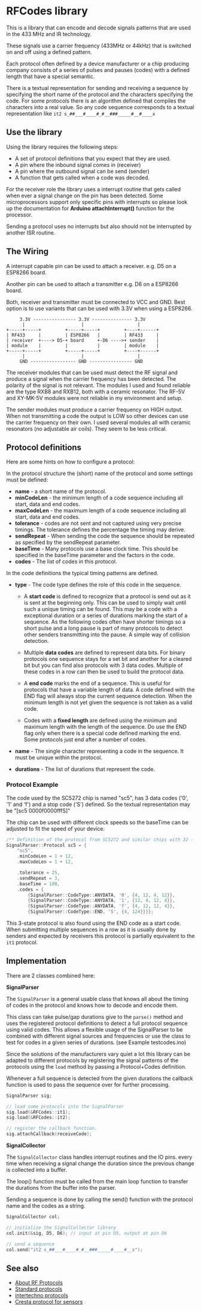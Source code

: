 # RFCodes library

This is a library that can encode and decode signals patterns that are used in the 433 MHz and IR technology.

These signals use a carrier frequency (433MHz or 44kHz) that is switched on and off using a defined pattern.

Each protocol often defined by a device manufacturer or a chip producing company consists of a series of pulses and pauses (codes) with a defined length that have a special semantic.

There is a textual representation for sending and receiving a sequence by specifying the short name of the protocol and the characters specifying the code. For some protocols there is an algorithm defined that compiles the characters into a real value.
So any code sequence corresponds to a textual representation like `it2 s_##___#____#_#__###_____#__#____x`


## Use the library

Using the library requires the following steps:

* A set of protocol definitions that you expect that they are used.
* A pin where the inbound signal comes in (receiver)
* A pin where the outbound signal can be send (sender)
* A function that gets called when a code was decoded.

For the receiver role the library uses a interrupt routine that gets called when ever a signal change on the pin has been detected.
Some microprocessors support only specific pins with interrupts
so please look up the documentation for **Arduino attachInterrupt()** function for the processor.

Sending a protocol uses no interrupts but also should not be interrupted by another ISR routine.


## The Wiring

A interrupt capable pin can be used to attach a receiver. e.g. D5 on a ESP8266 board.

Another pin can be used to attach a transmitter e.g. D6 on a ESP8266 board.

Both, receiver and transmitter must be connected to VCC and GND.
Best option is to use variants that can be used with 3.3V when using a ESP8266.

```TXT
     3.3V ---------------- 3.3V --------------- 3.3V
      |                     |                    |  
+-----+-----+         +-----+-----+         +----+------+
| RF433     |         | ESP8266   |         | RF433     |
| receiver  +----> D5-+ board     +-D6 ---->+ sender    |  
| module    |         |           |         | module    |
+-----+-----+         +-----+-----+         +----+------+
      |                     |                    |  
     GND ----------------- GND ---------------- GND
```

The receiver modules that can be used must detect the RF signal and produce a signal when the carrier frequency has been detected. The polarity of the signal is not relevant.
The modules I used and found reliable are the type RXB8 and RXB12, both with a ceramic resonator. The RF-5V and XY-MK-5V modules were not reliable in my environment and setup.

The sender modules must produce a carrier frequency on HIGH output. When not transmitting a code the output is LOW so other devices can use the carrier frequency on their own. I used several modules all with ceramic resonators (no adjustable air coils). They seem to be less critical.


## Protocol definitions

Here are some hints on how to configure a protocol:

In the protocol structure the (short) name of the protocol and some
settings must be defined:

* **name** - a short name of the protocol.
* **minCodeLen** - the minimum length of a code sequence including all start, data and end codes.
* **maxCodeLen** - the maximum length of a code sequence including all start, data and end codes.
* **tolerance** - codes are not sent and not captured using very precise timings. The tolerance defines the percentage the timing may derive.
* **sendRepeat** - When sending the code the sequence should be repeated as specified by the sendRepeat parameter.
* **baseTime** - Many protocols use a base clock time. This should be specified in the baseTime parameter and the factors in the code.
* **codes** -  The list of codes in this protocol.

In the code definitions the typical timing patterns are defined.

* **type** - The code type defines the role of this code in the sequence.

    * A **start code** is defined to recognize that a protocol is send out as it is sent at the beginning only.
    This can be used to simply wait until such a unique timing can be found. This may be a code with a exceptional duration or a series of durations marking the start of a sequence.
    As the following codes often have shorter timings so a
    short pulse and a long pause is part of many protocols to detect other senders transmitting into the pause. A simple way of collision detection.

    * Multiple **data codes** are defined to represent data bits.
    For binary protocols one sequence stays for a set bit and another for a cleared bit but you can find also protocols with 3 data codes. Multiple of these codes in a row can then be used to build the protocol data.

    * A **end code** marks the end of a sequence.
    This is useful for protocols that have a variable length of data.
    A code defined with the END flag will always stop the current sequence detection. When the minimum length is not yet given the sequence is not taken as a valid code.

    * Codes with a **fixed length** are defined using the minimum and maximum length with the length of the sequence. Do use the END flag only when there is a special code defined marking the end.
    Some protocols just end after a number of codes.

* **name** - The single character representing a code in the sequence.
It must be unique within the protocol. 

* **durations** - The list of durations that represent the code.


### Protocol Example

The code used by the SC5272 chip is named "sc5", has 3 data codes ('0', '1' and 'f') and a stop code ('S') defined.
So the textual representation may be "[sc5 0000f0000fffS]"

The chip can be used with different clock speeds so the baseTime can be adjusted to fit the speed of your device.

```CPP
/** Definition of the protocol from SC5272 and similar chips with 32 - 46 data bits data */
SignalParser::Protocol sc5 = {
    "sc5",
    .minCodeLen = 1 + 12,
    .maxCodeLen = 1 + 12,

    .tolerance = 25,
    .sendRepeat = 3,
    .baseTime = 100,
    .codes = {
        {SignalParser::CodeType::ANYDATA, '0', {4, 12, 4, 12}},
        {SignalParser::CodeType::ANYDATA, '1', {12, 4, 12, 4}},
        {SignalParser::CodeType::ANYDATA, 'f', {4, 12, 12, 4}},
        {SignalParser::CodeType::END, 'S', {4, 124}}}};
```

This 3-state protocol is also found using the END code as a start code. When submitting multiple sequences in a row as it is usually done by senders and expected by receivers this protocol is partially equivalent to the `it1` protocol.


## Implementation

There are 2 classes combined here:


**SignalParser**

The `SignalParser` is a general usable class that knows all about the timing of codes in the protocol
and knows how to decode and encode them. 

This class can take pulse/gap durations give to the `parse()` method and uses the registered protocol definitions
to detect a full protocol sequence using valid codes.
This allows a flexible usage of the SignalParser to be combined with different signal sources and frequencies
or use the class to test for codes in a given series of durations. (see Example testcodes.ino)

Since the solutions of the manufacturers vary quiet a lot this library can be adapted to different protocols by registering the signal patterns of the protocols using the `load` method by passing a Protocol+Codes definition.

Whenever a full sequence is detected from the given durations the callback function is used to pass the sequence over for further processing. 

```CPP
SignalParser sig;

// load some protocols into the SignalParser
sig.load(&RFCodes::it1);
sig.load(&RFCodes::it2);

// register the callback function.
sig.attachCallback(receiveCode);
```

**SignalCollector**

The `SignalCollector` class handles interrupt routines and the IO pins. every time when receiving a signal change
the duration since the previous change is collected into a buffer.

The loop() function must be called from the main loop function to transfer the durations from the buffer into the parser.

Sending a sequence is done by calling the send() function with the protocol name and the codes as a string.

```CPP
SignalCollector col;

// initialize the SignalCollector library
col.init(&sig, D5, D6); // input at pin D5, output at pin D6

// send a sequence
col.send("it2 s_##___#____#_#__###_____#____#__x");
```

## See also

* [About RF Protocols](/docs/rf433.md)
* [Standard protocols](/docs/SC5272_protocol.md)
* [intertechno protocols](/docs/intertechno_protocol.md)
* [Cresta protocol for sensors](/docs/cresta_protocol.md)


